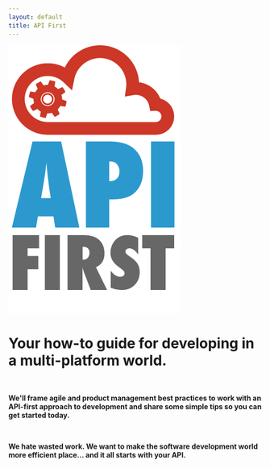 ```yaml
---
layout: default
title: API First
---
```

<div class="row">

  <div class="span4">
    <img src="/images/logo/logo.png" />
  </div>

  <div class="span8">
    <h1>Your how-to guide for developing in a multi-platform world.</h1>
    <br>
    <p><strong>We'll frame agile and product management best practices to work with an API-first approach to development and share some simple tips so you can get started today.</strong></p>
    <br>
    <p><strong>We hate wasted work. We want to make the software development world more efficient place... and it all starts with your API.</strong></p>
  </div>

</div>